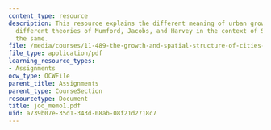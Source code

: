 ```yaml
---
content_type: resource
description: This resource explains the different meaning of urban growth and provides
  different theories of Mumford, Jacobs, and Harvey in the context of Seoul for supporting
  the same.
file: /media/courses/11-489-the-growth-and-spatial-structure-of-cities-fall-2005/a739b07e35d1343d08ab08f21d2718c7_joo_memo1.pdf
file_type: application/pdf
learning_resource_types:
- Assignments
ocw_type: OCWFile
parent_title: Assignments
parent_type: CourseSection
resourcetype: Document
title: joo_memo1.pdf
uid: a739b07e-35d1-343d-08ab-08f21d2718c7
---
```


